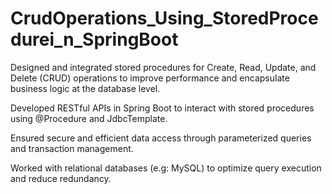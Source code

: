 # CrudOperations_Using_StoredProcedurei_n_SpringBoot
Designed and integrated stored procedures for Create, Read, Update, and Delete (CRUD) operations to improve performance and encapsulate business logic at the database level.

Developed RESTful APIs in Spring Boot to interact with stored procedures using @Procedure and JdbcTemplate.

Ensured secure and efficient data access through parameterized queries and transaction management.

Worked with relational databases (e.g: MySQL) to optimize query execution and reduce redundancy.
